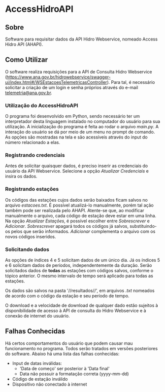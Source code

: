# AccessHidroAPI

## Sobre 
Software para requisitar dados da API Hidro Webservice, nomeado Access Hidro API (AHAPI).

## Como Utilizar
O software realiza requisições para a API de Consulta Hidro Webservice (https://www.ana.gov.br/hidrowebservice/swagger-ui/index.html#/WSEstacoesTelemetricasController). Para tal, é necessário solicitar a criação de um login e senha próprios através do e-mail telemetria@ana.gov.br.

### Utilização do AccessHidroAPI
O programa foi desenvolvido em Python, sendo necessário ter um interpretador desta linguagem instalado no computador do usuário para sua utilização. A inicialização do programa é feita ao rodar o arquivo *main.py*. 
A interação do usuário se dá por meio de um menu no prompt de comando. As opções são mostradas na tela e são acessíveis através do input do número relacionado a elas.

### Registrando credenciais

Antes de solicitar quaisquer dados, é preciso inserir as credenciais do usuário da API Webservice. Selecione a opção *Atualizar Credenciais* e insira os dados.

### Registrando estações

Os códigos das estações cujos dados serão baixados ficam salvos no arquivo *estacoes.txt*. É possível atualizá-lo manualmente, porém tal ação também pode ser realizada pelo AHAPI. Atente-se que, ao modificar manualmente o arquivo, cada código de estação deve estar em uma linha.
Na opção *Atualizar Estações*, é possível escolher entre *Sobrescrever* e *Adicionar*. *Sobrescrever* apagará todos os códigos já salvos, substituindo-os pelos que serão informados. *Adicionar* complementa o arquivo com os novos códigos inseridos.

### Solicitando dados

As opções de índices 4 e 5 solicitam dados de um único dia. Já os índices 5 e 6 solicitam dados de períodos, independentemente da duração. Serão solicitados dados de **todas** as estações com códigos salvos, conforme o tópico anterior. O mesmo intervalo de tempo será aplicado para todas as estações. 

Os dados são salvos na pasta '//resultados//', em arquivos *.txt* nomeados de acordo com o código da estação e seu período de tempo.

O download e a velocidade de download de qualquer dado estão sujeitos à disponibilidade de acesso à API de consulta do Hidro Webservice e à conexão de internet do usuário.

## Falhas Conhecidas
Há certos comportamentos do usuário que podem causar mau funcionamento no programa. Todos serão tratados em versões posteriores do software. Abaixo há uma lista das falhas conhecidas:

- Input de datas inválidas:
    - 'Data de começo' ser posterior à 'Data final'
    - Data não possuir a formatação correta (yyyy-mm-dd)
- Código de estação inválido
- Dispositivo não conectado à internet
